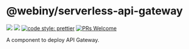 # @webiny/serverless-api-gateway
[![](https://img.shields.io/npm/dw/@webiny/serverless-api-gateway.svg)](https://www.npmjs.com/package/@webiny/serverless-api-gateway) 
[![](https://img.shields.io/npm/v/@webiny/serverless-api-gateway.svg)](https://www.npmjs.com/package/@webiny/serverless-api-gateway)
[![code style: prettier](https://img.shields.io/badge/code_style-prettier-ff69b4.svg?style=flat-square)](https://github.com/prettier/prettier)
[![PRs Welcome](https://img.shields.io/badge/PRs-welcome-brightgreen.svg?style=flat-square)](http://makeapullrequest.com)

A component to deploy API Gateway. 
